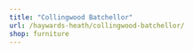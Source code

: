 ```yaml
---
title: "Collingwood Batchellor"
url: /haywards-heath/collingwood-batchellor/
shop: furniture
---
```

